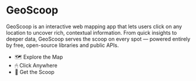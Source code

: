 # GeoScoop

GeoScoop is an interactive web mapping app that lets users click on any location to uncover rich, contextual information. From quick insights to deeper data, GeoScoop serves the scoop on every spot — powered entirely by free, open-source libraries and public APIs.

- 🗺 Explore the Map
- 🖱 Click Anywhere
- 📍 Get the Scoop
